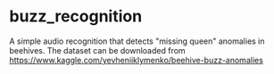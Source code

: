 # buzz_recognition
A simple audio recognition that detects "missing queen" anomalies in beehives.
The dataset can be downloaded from https://www.kaggle.com/yevheniiklymenko/beehive-buzz-anomalies
